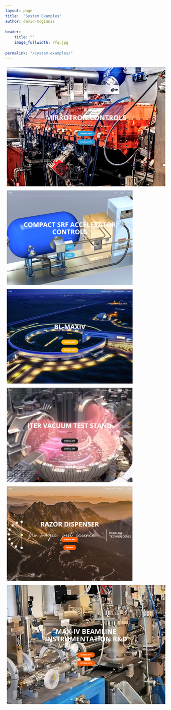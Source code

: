 ```yaml
---
layout: page
title:  "System Examples"
author: david-mcginnis

header:
    title: ""
    image_fullwidth: rfq.jpg

permalink: "/system-examples/"
---
```

<div class="row">
    <div class="large-6 columns">
        <a href="https://www.bl-mirrotron.com"><img src="/images/systemSplash/mirrotronSplash.png" style="border: 5px solid #fff;"></a>
    </div>
    <div class="large-6 columns">
        <a href="https://bl-fermi-01.app/"><img src="/images/systemSplash/FermilabSplash.png" style="border: 5px solid #fff;"></a>
    </div>
</div>
<div class="row t10" >
    <div class="large-6 columns">
        <a href="https://bl-maxiv.se/"><img src="/images/systemSplash/maxivSplash.png" style="border: 5px solid #fff;"></a>
    </div>
    <div class="large-6 columns">
        <a href="https://bl-cryovac-01.app/"><img src="/images/systemSplash/iterSplash.png" style="border: 5px solid #fff;"></a>
    </div>
</div>
<div class="row  t10">
    <div class="large-6 columns">
        <a href="https://ockhams-razorblade-01.com/"><img src="/images/systemSplash/razorSplash.png" style="border: 5px solid #fff;"></a>
    </div>
    <div class="large-6 columns">
        <a href="https://bl-maxiv-02.app/"><img src="/images/systemSplash/maxivInstSpalsh.png" style="border: 5px solid #fff;"></a>
    </div>
</div>

